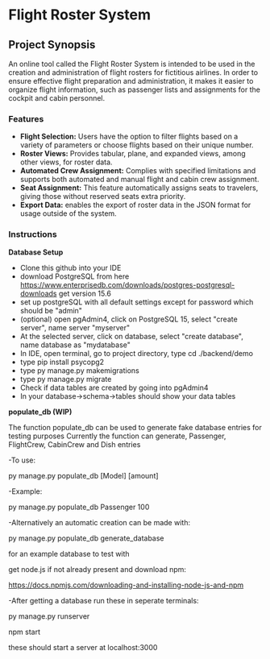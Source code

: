 # Flight Roster System

## Project Synopsis
An online tool called the Flight Roster System is intended to be used in the creation and administration of flight rosters for fictitious airlines. In order to ensure effective flight preparation and administration, it makes it easier to organize flight information, such as passenger lists and assignments for the cockpit and cabin personnel.

### Features 
- **Flight Selection:** Users have the option to filter flights based on a variety of parameters or choose flights based on their unique number.
- **Roster Views:** Provides tabular, plane, and expanded views, among other views, for roster data.
- **Automated Crew Assignment:** Complies with specified limitations and supports both automated and manual flight and cabin crew assignment.
- **Seat Assignment:** This feature automatically assigns seats to travelers, giving those without reserved seats extra priority.
- **Export Data:** enables the export of roster data in the JSON format for usage outside of the system.

### Instructions
**Database Setup**
- Clone this github into your IDE
- download PostgreSQL from here https://www.enterprisedb.com/downloads/postgres-postgresql-downloads get version 15.6
- set up postgreSQL with all default settings except for password which should be "admin"
- (optional) open pgAdmin4, click on PostgreSQL 15, select "create server", name server "myserver"
- At the selected server, click on database, select "create database", name database as "mydatabase"
- In IDE, open terminal, go to project directory, type cd ./backend/demo
- type pip install psycopg2
- type py manage.py makemigrations
- type py manage.py migrate
- Check if data tables are created by going into pgAdmin4
- In your database->schema->tables should show your data tables

**populate_db (WIP)**

The function populate_db can be used to generate fake database entries for testing purposes
Currently the function can generate, Passenger, FlightCrew, CabinCrew and Dish entries

-To use:

py manage.py populate_db [Model] [amount]

-Example:

py manage.py populate_db Passenger 100 


-Alternatively an automatic creation can be made with:


py manage.py populate_db generate_database


for an example database to test with


get node.js if not already present and download npm:

https://docs.npmjs.com/downloading-and-installing-node-js-and-npm


-After getting a database run these in seperate terminals:


py manage.py runserver


npm start

these should start a server at localhost:3000 
